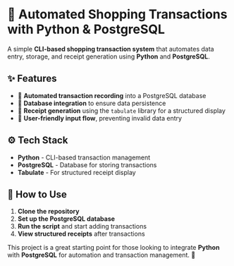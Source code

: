 # 🚀 Automated Shopping Transactions with Python & PostgreSQL  

A simple **CLI-based shopping transaction system** that automates data entry, storage, and receipt generation using **Python** and **PostgreSQL**.  

## ✨ Features  
- 🛒 **Automated transaction recording** into a PostgreSQL database  
- 💾 **Database integration** to ensure data persistence  
- 📄 **Receipt generation** using the `tabulate` library for a structured display  
- 🔄 **User-friendly input flow**, preventing invalid data entry  

## ⚙️ Tech Stack  
- **Python** - CLI-based transaction management  
- **PostgreSQL** - Database for storing transactions  
- **Tabulate** - For structured receipt display  

## 🚀 How to Use  
1. **Clone the repository**  
2. **Set up the PostgreSQL database**  
3. **Run the script** and start adding transactions  
4. **View structured receipts** after transactions  

This project is a great starting point for those looking to integrate **Python** with **PostgreSQL** for automation and transaction management. 🚀  
